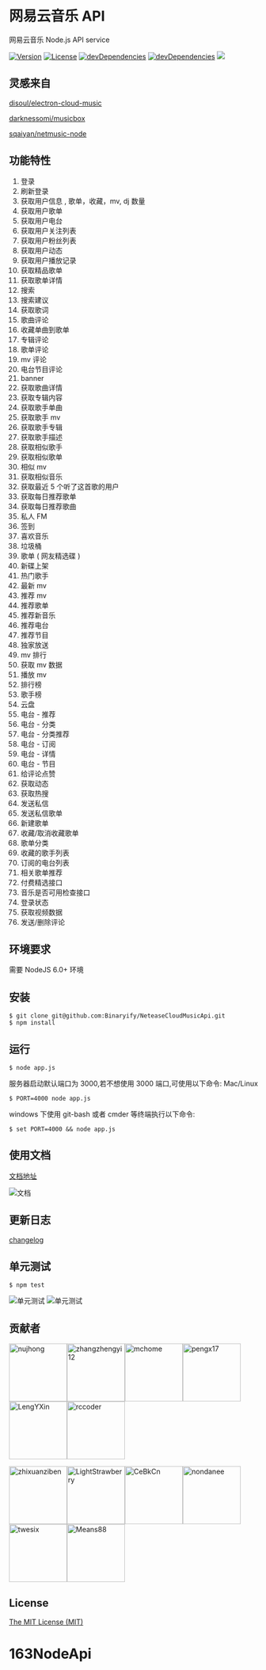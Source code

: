 # 网易云音乐 API

网易云音乐 Node.js API service

<p>
<a href="https://www.npmjs.com/package/NeteaseCloudMusicApi"><img src="https://img.shields.io/npm/v/NeteaseCloudMusicApi.svg" alt="Version"></a>
<a href="https://www.npmjs.com/package/NeteaseCloudMusicApi"><img src="https://img.shields.io/npm/l/NeteaseCloudMusicApi.svg" alt="License"></a>
<a href="https://www.npmjs.com/package/NeteaseCloudMusicApi"><img src="https://img.shields.io/david/dev/binaryify/NeteaseCloudMusicApi.svg" alt="devDependencies" ></a>
<a href="https://www.npmjs.com/package/NeteaseCloudMusicApi"><img src="https://img.shields.io/david/binaryify/NeteaseCloudMusicApi.svg" alt="devDependencies" ></a>
<a href="https://codeclimate.com/github/Binaryify/NeteaseCloudMusicApi"><img src="https://codeclimate.com/github/Binaryify/NeteaseCloudMusicApi/badges/gpa.svg" /></a>
</p>

## 灵感来自

[disoul/electron-cloud-music](https://github.com/disoul/electron-cloud-music)

[darknessomi/musicbox](https://github.com/darknessomi/musicbox)

[sqaiyan/netmusic-node](https://github.com/sqaiyan/netmusic-node)

## 功能特性

1. 登录
2. 刷新登录
3. 获取用户信息 , 歌单，收藏，mv, dj 数量
4. 获取用户歌单
5. 获取用户电台
6. 获取用户关注列表
7. 获取用户粉丝列表
8. 获取用户动态
9. 获取用户播放记录
10. 获取精品歌单
11. 获取歌单详情
12. 搜索
13. 搜索建议
14. 获取歌词
15. 歌曲评论
16. 收藏单曲到歌单
17. 专辑评论
18. 歌单评论
19. mv 评论
20. 电台节目评论
21. banner
22. 获取歌曲详情
23. 获取专辑内容
24. 获取歌手单曲
25. 获取歌手 mv
26. 获取歌手专辑
27. 获取歌手描述
28. 获取相似歌手
29. 获取相似歌单
30. 相似 mv
31. 获取相似音乐
32. 获取最近 5 个听了这首歌的用户
33. 获取每日推荐歌单
34. 获取每日推荐歌曲
35. 私人 FM
36. 签到
37. 喜欢音乐
38. 垃圾桶
39. 歌单 ( 网友精选碟 )
40. 新碟上架
41. 热门歌手
42. 最新 mv
43. 推荐 mv
44. 推荐歌单
45. 推荐新音乐
46. 推荐电台
47. 推荐节目
48. 独家放送
49. mv 排行
50. 获取 mv 数据
51. 播放 mv
52. 排行榜
53. 歌手榜
54. 云盘
55. 电台 - 推荐
56. 电台 - 分类
57. 电台 - 分类推荐
58. 电台 - 订阅
59. 电台 - 详情
60. 电台 - 节目
61. 给评论点赞
62. 获取动态
63. 获取热搜
64. 发送私信
65. 发送私信歌单
66. 新建歌单
67. 收藏/取消收藏歌单
68. 歌单分类
69. 收藏的歌手列表
70. 订阅的电台列表
71. 相关歌单推荐
72. 付费精选接口
73. 音乐是否可用检查接口
74. 登录状态
75. 获取视频数据
76. 发送/删除评论

## 环境要求

需要 NodeJS 6.0+ 环境

## 安装

```shell
$ git clone git@github.com:Binaryify/NeteaseCloudMusicApi.git
$ npm install
```

## 运行

```shell
$ node app.js
```

服务器启动默认端口为 3000,若不想使用 3000 端口,可使用以下命令: Mac/Linux

```shell
$ PORT=4000 node app.js
```

windows 下使用 git-bash 或者 cmder 等终端执行以下命令:

```shell
$ set PORT=4000 && node app.js
```

## 使用文档

[文档地址](https://binaryify.github.io/NeteaseCloudMusicApi)

![文档](https://raw.githubusercontent.com/Binaryify/NeteaseCloudMusicApi/master/static/docs.png)

## 更新日志

[changelog](https://github.com/Binaryify/NeteaseCloudMusicApi/blob/master/CHANGELOG.MD)

## 单元测试

```shell
$ npm test
```

![单元测试](https://raw.githubusercontent.com/Binaryify/NeteaseCloudMusicApi/master/static/screenshot1.png)
![单元测试](https://raw.githubusercontent.com/Binaryify/NeteaseCloudMusicApi/master/static/screenshot2.png)

## 贡献者

[<img alt="nujhong" src="https://avatars1.githubusercontent.com/u/23186058?v=4&s=117" width="117">](https://github.com/nujhong)[<img alt="zhangzhengyi12" src="https://avatars1.githubusercontent.com/u/23502338?v=4&s=117" width="117">](https://github.com/zhangzhengyi12)[<img alt="mchome" src="https://avatars1.githubusercontent.com/u/7392658?v=4&s=117" width="117">](https://github.com/mchome)[<img alt="pengx17" src="https://avatars1.githubusercontent.com/u/584378?v=4&s=117" width="117">](https://github.com/pengx17)[<img alt="LengYXin" src="https://avatars1.githubusercontent.com/u/19631404?v=4&s=117" width="117">](https://github.com/LengYXin)[<img alt="rccoder" src="https://avatars3.githubusercontent.com/u/7554325?v=4&s=117" width="117">](https://github.com/rccoder)

[<img alt="zhixuanziben" src="https://avatars0.githubusercontent.com/u/18346513?v=4&s=117" width="117">](https://github.com/zhixuanziben)[<img alt="LightStrawberry" src="https://avatars3.githubusercontent.com/u/5920513?v=4&s=117" width="117">](https://github.com/LightStrawberry)[<img alt="CeBkCn" src="https://avatars3.githubusercontent.com/u/14861605?v=4&s=117" width="117">](https://github.com/CeBkCn)[<img alt="nondanee" src="https://avatars0.githubusercontent.com/u/26399680?v=4&s=117" width="117">](https://github.com/nondanee)[<img alt="twesix" src="https://avatars1.githubusercontent.com/u/16174733?v=4&s=117" width="117">](https://github.com/twesix)[<img alt="Means88" src="https://avatars1.githubusercontent.com/u/5810331?s=460&v=47" width="117">](https://github.com/Means88)

## License

[The MIT License (MIT)](https://github.com/Binaryify/NeteaseCloudMusicApi/blob/master/LICENSE)
# 163NodeApi
